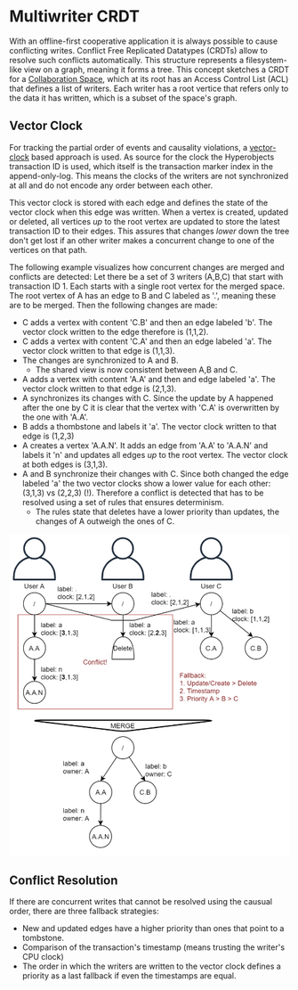 # Multiwriter CRDT

With an offline-first cooperative application it is always possible to cause conflicting writes. Conflict Free Replicated Datatypes (CRDTs) allow to resolve such conflicts automatically.
This structure represents a filesystem-like view on a graph, meaning it forms a tree.
This concept sketches a CRDT for a [Collaboration Space](https://github.com/fsteff/certacrypt/blob/master/docs/multiwriter.md), which at its root has an Access Control List (ACL) that defines a list of writers. Each writer has a root vertice that refers only to the data it has written, which is a subset of the space's graph.

## Vector Clock

For tracking the partial order of events and causality violations, a [vector-clock](https://en.wikipedia.org/wiki/Vector_clock) based approach is used. As source for the clock the Hyperobjects transaction ID is used, which itself is the transaction marker index in the append-only-log.
This means the clocks of the writers are not synchronized at all and do not encode any order between each other.

This vector clock is stored with each edge and defines the state of the vector clock when this edge was written.
When a vertex is created, updated or deleted, all vertices *up* to the root vertex are updated to store the latest transaction ID to their edges. This assures that changes *lower* down the tree don't get lost if an other writer makes a concurrent change to one of the vertices on that path.

The following example visualizes how concurrent changes are merged and conflicts are detected:
Let there be a set of 3 writers (A,B,C) that start with transaction ID 1.
Each starts with a single root vertex for the merged space. The root vertex of A has an edge to B and C labeled as '.', meaning these are to be merged.
Then the following changes are made:

 - C adds a vertex with content 'C.B' and then an edge labeled 'b'. The vector clock written to the edge therefore is (1,1,2).
 - C adds a vertex with content 'C.A' and then an edge labeled 'a'. The vector clock written to that edge is (1,1,3).
 - The changes are synchronized to A and B.
   - The shared view is now consistent between A,B and C.
 - A adds a vertex with content 'A.A' and then and edge labeled 'a'. The vector clock written to that edge is (2,1,3).
 - A synchronizes its changes with C. Since the update by A happened after the one by C it is clear that the vertex with 'C.A' is overwritten by the one with 'A.A'.
 - B adds a thombstone and labels it 'a'. The vector clock written to that edge is (1,2,3)
 - A creates a vertex 'A.A.N'. It adds an edge from 'A.A' to 'A.A.N' and labels it 'n' and updates all edges *up* to the root vertex. The vector clock at both edges is (3,1,3).
 - A and B synchronize their changes with C. Since both changed the edge labeled 'a' the two vector clocks show a lower value for each other: (3,1,3) vs (2,2,3) (!). Therefore a conflict is detected that has to be resolved using a  set of rules that ensures determinism.
   - The rules state that deletes have a lower priority than updates, the changes of A outweigh the ones of C.

![CRDT Sketch](https://raw.githubusercontent.com/fsteff/certacrypt/master/docs/crdt.png)

## Conflict Resolution

If there are concurrent writes that cannot be resolved using the causual order, there are three fallback strategies:

- New and updated edges have a higher priority than ones that point to a tombstone.
- Comparison of the transaction's timestamp (means trusting the writer's CPU clock)
- The order in which the writers are written to the vector clock defines a priority as a last fallback if even the timestamps are equal.
